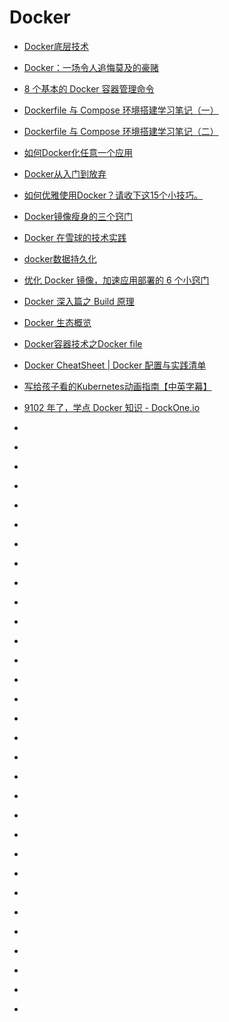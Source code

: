 # Docker



*   [Docker底层技术](https://www.jianshu.com/p/7a1ce51a0eba)
*   [Docker：一场令人追悔莫及的豪赌](http://dockone.io/article/5520)
*   [8 个基本的 Docker 容器管理命令](https://linux.cn/article-9768-1.html)
*   [Dockerfile 与 Compose 环境搭建学习笔记（一）](https://helei112g.github.io/2018/06/25/Dockerfile-%E4%B8%8E-Compose-%E7%8E%AF%E5%A2%83%E6%90%AD%E5%BB%BA%E5%AD%A6%E4%B9%A0%E7%AC%94%E8%AE%B0%EF%BC%88%E4%B8%80%EF%BC%89/)
*   [Dockerfile 与 Compose 环境搭建学习笔记（二）](https://helei112g.github.io/2018/06/26/Dockerfile-%E4%B8%8E-Compose-%E7%8E%AF%E5%A2%83%E6%90%AD%E5%BB%BA%E5%AD%A6%E4%B9%A0%E7%AC%94%E8%AE%B0%EF%BC%88%E4%BA%8C%EF%BC%89/)
*   [如何Docker化任意一个应用](http://www.techug.com/post/how-to-dockerize-any-application.html)
*   [Docker从入门到放弃](https://mp.weixin.qq.com/s?__biz=MjM5NjA0NjgyMA==&mid=2651070642&idx=4&sn=4588718e68a100087051fc679cadb6bc&chksm=bd1fb2398a683b2fd31a613f6db49ed9a3298dc88790a69e0984cf65f24304544b85ede5f602&mpshare=1&scene=23&srcid=0816CLvbflRDEGoV3wQDwXvh#rd)
*   [如何优雅使用Docker？请收下这15个小技巧。](https://studygolang.com/articles/14319)
*   [Docker镜像瘦身的三个窍门](http://dockone.io/article/8174)
*   [Docker 在雪球的技术实践](https://mp.weixin.qq.com/s/0JAhx0uFu7rcYjor3Dx9dw?utm_source=tuicool&utm_medium=referral)
*   [docker数据持久化](http://liaowo.me/articles/2018/09/16/1537071415328.html?utm_source=tuicool&utm_medium=referral)
*   [优化 Docker 镜像，加速应用部署的 6 个小窍门](https://mp.weixin.qq.com/s?__biz=MzU4MzA0MTc3Nw==&mid=2247483910&idx=1&sn=48c72758b012d928c13b01e77a772abf&chksm=fdae5598cad9dc8ed7e9ed91f75165d06fc77f4ba36aca9f529279ab308e27003d5587ed743b&scene=21&utm_source=tuicool&utm_medium=referral)
*   [Docker 深入篇之 Build 原理](https://zhuanlan.zhihu.com/p/43767105?utm_source=tuicool&utm_medium=referral)
*   [Docker 生态概览](https://mp.weixin.qq.com/s?__biz=MzI0MDQ4MTM5NQ==&mid=2247486990&idx=2&sn=4b65be91263a2f8abb3c9807dfc28004&chksm=e91b6b12de6ce204d353eeedb787e803f22c9dea48a172de259d4785a9550f7360638f92677b&mpshare=1&scene=23&srcid=0920Dhlu4oQAaI8rySvy3T50#rd)
*   [Docker容器技术之Docker file](https://mp.weixin.qq.com/s?__biz=MzI0MDQ4MTM5NQ==&mid=2247486864&idx=1&sn=4e4a252aada8dfdb0de4e5e92de02058&chksm=e91b688cde6ce19af4f61b42454759c701bf2e250a46563948d6962be3a1883d63bd9c57beaf&mpshare=1&scene=23&srcid=0920VeoITSyfYK0Y8DSvqVQS#rd)
*   [Docker CheatSheet | Docker 配置与实践清单](https://segmentfault.com/a/1190000016447161?utm_source=tuicool&utm_medium=referral)
*   [写给孩子看的Kubernetes动画指南【中英字幕】](https://mp.weixin.qq.com/s?__biz=MzAxOTc0NzExNg==&mid=2665514892&idx=1&sn=f8b1169d9b66b88c3f5bac14de5384a7&chksm=80d67fcfb7a1f6d93359d14e0983fc895f734d35a1d7f3534e5e3c1c3294033c60ae09e7f5aa&mpshare=1&scene=23&srcid=0927MO4XawH0pPyNXRHcBD2W#rd)
*   [9102 年了，学点 Docker 知识 - DockOne.io](http://dockone.io/article/8583)
*   []()
*   []()
*   []()
*   []()
*   []()
*   []()
*   []()
*   []()
*   []()
*   []()
*   []()
*   []()
*   []()
*   []()
*   []()
*   []()
*   []()
*   []()
*   []()
*   []()
*   []()
*   []()
*   []()
*   []()







*   []()
*   []()
*   []()
*   []()
*   []()
*   []()
*   []()